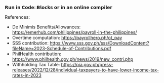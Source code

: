 𝗥𝘂𝗻 𝗶𝗻 𝗖𝗼𝗱𝗲::𝗕𝗹𝗼𝗰𝗸𝘀 𝗼𝗿 𝗶𝗻 𝗮𝗻 𝗼𝗻𝗹𝗶𝗻𝗲 𝗰𝗼𝗺𝗽𝗶𝗹𝗲𝗿

References:
- De Minimis Benefits/Allowances: https://emerhub.com/philippines/payroll-in-the-philippines/
- Overtime computation: https://payrollhero.ph/ot_pay
- SSS contribution: https://www.sss.gov.ph/sss/DownloadContent?fileName=2023-Schedule-of-Contributions.pdf
- PhilHealth contribution: https://www.philhealth.gov.ph/news/2019/new_contri.php
- Withholding Tax Table: https://pia.gov.ph/press-releases/2022/12/28/individual-taxpayers-to-have-lower-income-tax-rates-in-2023
